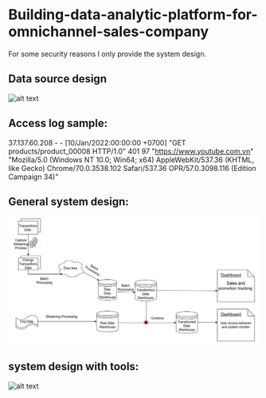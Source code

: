 # Building-data-analytic-platform-for-omnichannel-sales-company

For some security reasons I only provide the system design.
## Data source design
![alt text](https://github.com/thuongle2210/Building-data-analytic-platform-for-omnichannel-sales-company/blob/main/FirstSource_v2_detailed.png "Data source")
## Access log sample: 
 37.137.60.208 - - [10/Jan/2022:00:00:00 +0700] "GET products/product_00008 HTTP/1.0" 401 97 "https://www.youtube.com.vn" "Mozilla/5.0 (Windows NT 10.0; Win64; x64) AppleWebKit/537.36 (KHTML, like Gecko) Chrome/70.0.3538.102 Safari/537.36 OPR/57.0.3098.116 (Edition Campaign 34)"

## General system design: 
![alt text](https://github.com/thuongle2210/-Building-data-analytic-platform-for-omnichannel-sales-company/blob/main/Building-data-analytic-platform-for-omnichannel-sales-company.drawio.png "General system design")


## system design with tools: 
![alt text](https://github.com/thuongle2210/Building-data-analytic-platform-for-omnichannel-sales-company/blob/main/system_design_with_tools.png "System design with tools")


